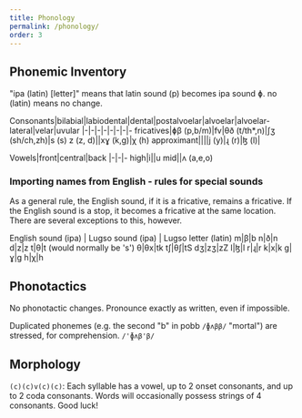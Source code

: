 ```yaml
---
title: Phonology
permalink: /phonology/
order: 3
---
```


## Phonemic Inventory

"ipa (latin) [letter]" means that latin sound (p) becomes ipa sound ɸ. no (latin) means no change.

Consonants|bilabial|labiodental|dental|postalvoelar|alvoelar|alvoelar-lateral|velar|uvular
|-|-|-|-|-|-|-|-
fricatives|ɸβ (p,b/m)|fv|θð (t/th*,n)|ʃʒ (sh/ch,zh)|s (s) z (z, d)||xɣ (k,g)|χ (h)
approximant||||j (y)|ɻ (r)|ɮ (l)|

Vowels|front|central|back
|-|-|-
high|i||u
mid||ʌ (a,e,o)

### Importing names from English - rules for special sounds

As a general rule, the English sound, if it is a fricative, remains a fricative. If the English sound is a stop, it becomes a fricative at the same location. There are several exceptions to this, however.

English sound (ipa) | Lugso sound (ipa) | Lugso letter (latin)
m|β|b
n|ð|n
d|z|z
t|θ|t (would normally be 's')
θ|θx|tk
tʃ|θʃ|tS
dʒ|zʒ|zZ
l|ɮ|l
r|ɻ|r
k|x|k
g|ɣ|g
h|χ|h

## Phonotactics

No phonotactic changes. Pronounce exactly as written, even if impossible.

Duplicated phonemes (e.g. the second "b" in pobb `/ɸʌββ/` "mortal") are stressed, for comprehension. `/'ɸʌβ'β/`

## Morphology

`(c)(c)v(c)(c)`: Each syllable has a vowel, up to 2 onset consonants, and up to 2 coda consonants. Words will occasionally possess strings of 4 consonants. Good luck!
